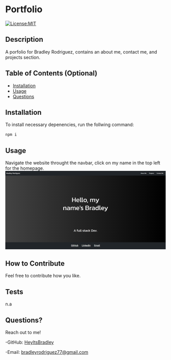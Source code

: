 # Portfolio

[![License:MIT](https://img.shields.io/badge/License-MIT-blue.svg)](https://opensource.org/licenses/MIT)

## Description

A porfolio for Bradley Rodriguez, contains an about me, contact me, and projects section.

## Table of Contents (Optional)

- [Installation](#installation)
- [Usage](#usage)
- [Questions](#questions)

## Installation

To install necessary depenencies, run the follwing command:

```md
npm i
```

## Usage

Navigate the website throught the navbar, click on my name in the top left for the homepage.
![alt text](./example.png)

## How to Contribute

Feel free to contribute how you like.

## Tests

n.a

## Questions?

Reach out to me!

-GitHub: [HeyItsBradley](https://github.com/HeyItsBradley)

-Email: bradleyrodriguez77@gmail.com
